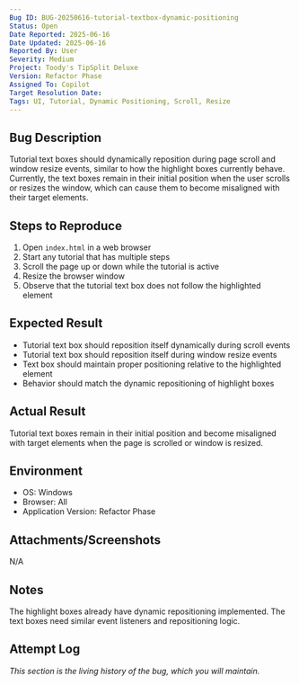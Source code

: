 ```yaml
---
Bug ID: BUG-20250616-tutorial-textbox-dynamic-positioning
Status: Open
Date Reported: 2025-06-16
Date Updated: 2025-06-16
Reported By: User
Severity: Medium
Project: Toody's TipSplit Deluxe
Version: Refactor Phase
Assigned To: Copilot
Target Resolution Date:
Tags: UI, Tutorial, Dynamic Positioning, Scroll, Resize
---
```


## Bug Description
Tutorial text boxes should dynamically reposition during page scroll and window resize events, similar to how the highlight boxes currently behave. Currently, the text boxes remain in their initial position when the user scrolls or resizes the window, which can cause them to become misaligned with their target elements.

## Steps to Reproduce
1. Open `index.html` in a web browser
2. Start any tutorial that has multiple steps
3. Scroll the page up or down while the tutorial is active
4. Resize the browser window
5. Observe that the tutorial text box does not follow the highlighted element

## Expected Result
- Tutorial text box should reposition itself dynamically during scroll events
- Tutorial text box should reposition itself during window resize events
- Text box should maintain proper positioning relative to the highlighted element
- Behavior should match the dynamic repositioning of highlight boxes

## Actual Result
Tutorial text boxes remain in their initial position and become misaligned with target elements when the page is scrolled or window is resized.

## Environment
- OS: Windows
- Browser: All
- Application Version: Refactor Phase

## Attachments/Screenshots
N/A

## Notes
The highlight boxes already have dynamic repositioning implemented. The text boxes need similar event listeners and repositioning logic.

## Attempt Log
*This section is the living history of the bug, which you will maintain.*

